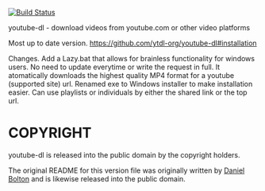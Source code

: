[![Build Status](https://travis-ci.org/ytdl-org/youtube-dl.svg?branch=master)](https://travis-ci.org/ytdl-org/youtube-dl)

youtube-dl - download videos from youtube.com or other video platforms

Most up to date version. https://github.com/ytdl-org/youtube-dl#installation

Changes. Add a Lazy.bat that allows for brainless functionality for windows users. No need to update everytime or write the request in full. 
It atomatically downloads the highest quality MP4 format for a youtube (supported site) url. Renamed exe to Windows installer to make installation easier. 
Can use playlists or individuals by either the shared link or the top url.


# COPYRIGHT

youtube-dl is released into the public domain by the copyright holders.

The original README for this version file was originally written by [Daniel Bolton](https://github.com/dbbolton) and is likewise released into the public domain.
